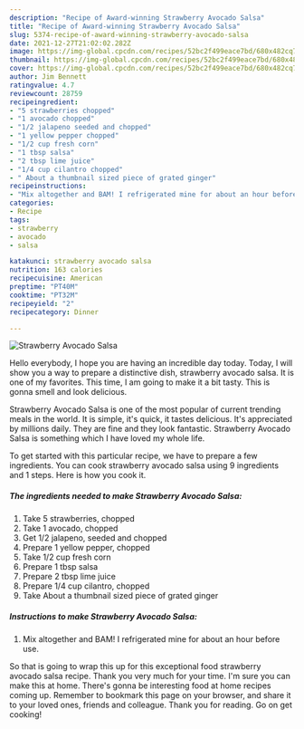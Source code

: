```yaml
---
description: "Recipe of Award-winning Strawberry Avocado Salsa"
title: "Recipe of Award-winning Strawberry Avocado Salsa"
slug: 5374-recipe-of-award-winning-strawberry-avocado-salsa
date: 2021-12-27T21:02:02.282Z
image: https://img-global.cpcdn.com/recipes/52bc2f499eace7bd/680x482cq70/strawberry-avocado-salsa-recipe-main-photo.jpg
thumbnail: https://img-global.cpcdn.com/recipes/52bc2f499eace7bd/680x482cq70/strawberry-avocado-salsa-recipe-main-photo.jpg
cover: https://img-global.cpcdn.com/recipes/52bc2f499eace7bd/680x482cq70/strawberry-avocado-salsa-recipe-main-photo.jpg
author: Jim Bennett
ratingvalue: 4.7
reviewcount: 28759
recipeingredient:
- "5 strawberries chopped"
- "1 avocado chopped"
- "1/2 jalapeno seeded and chopped"
- "1 yellow pepper chopped"
- "1/2 cup fresh corn"
- "1 tbsp salsa"
- "2 tbsp lime juice"
- "1/4 cup cilantro chopped"
- " About a thumbnail sized piece of grated ginger"
recipeinstructions:
- "Mix altogether and BAM! I refrigerated mine for about an hour before use."
categories:
- Recipe
tags:
- strawberry
- avocado
- salsa

katakunci: strawberry avocado salsa 
nutrition: 163 calories
recipecuisine: American
preptime: "PT40M"
cooktime: "PT32M"
recipeyield: "2"
recipecategory: Dinner

---
```



![Strawberry Avocado Salsa](https://img-global.cpcdn.com/recipes/52bc2f499eace7bd/680x482cq70/strawberry-avocado-salsa-recipe-main-photo.jpg)

Hello everybody, I hope you are having an incredible day today. Today, I will show you a way to prepare a distinctive dish, strawberry avocado salsa. It is one of my favorites. This time, I am going to make it a bit tasty. This is gonna smell and look delicious.

Strawberry Avocado Salsa is one of the most popular of current trending meals in the world. It is simple, it's quick, it tastes delicious. It's appreciated by millions daily. They are fine and they look fantastic. Strawberry Avocado Salsa is something which I have loved my whole life.




To get started with this particular recipe, we have to prepare a few ingredients. You can cook strawberry avocado salsa using 9 ingredients and 1 steps. Here is how you cook it.

<!--inarticleads1-->

##### The ingredients needed to make Strawberry Avocado Salsa:

1. Take 5 strawberries, chopped
1. Take 1 avocado, chopped
1. Get 1/2 jalapeno, seeded and chopped
1. Prepare 1 yellow pepper, chopped
1. Take 1/2 cup fresh corn
1. Prepare 1 tbsp salsa
1. Prepare 2 tbsp lime juice
1. Prepare 1/4 cup cilantro, chopped
1. Take  About a thumbnail sized piece of grated ginger




<!--inarticleads2-->

##### Instructions to make Strawberry Avocado Salsa:

1. Mix altogether and BAM! I refrigerated mine for about an hour before use.




So that is going to wrap this up for this exceptional food strawberry avocado salsa recipe. Thank you very much for your time. I'm sure you can make this at home. There's gonna be interesting food at home recipes coming up. Remember to bookmark this page on your browser, and share it to your loved ones, friends and colleague. Thank you for reading. Go on get cooking!
